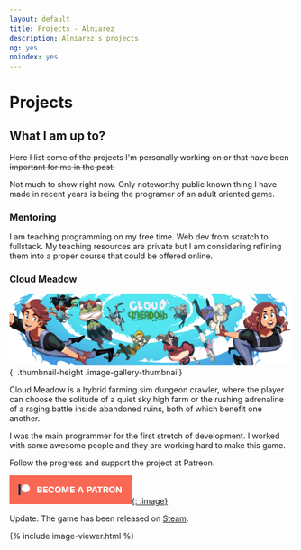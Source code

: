 ```yaml
---
layout: default
title: Projects - Alniarez
description: Alniarez's projects
og: yes
noindex: yes
---
```


# Projects
## What I am up to?

~~Here I list some of the projects I'm personally working on or that have been important for me in the past.~~

Not much to show right now. Only noteworthy public known thing I have made in recent years is being the programer of an adult oriented game.

### Mentoring

I am teaching programming on my free time. Web dev from scratch to fullstack. My teaching resources are private but I am considering refining them into a proper course that could be offered online.

### Cloud Meadow

![Cloud Meadow banner](/assets/images/CM_Banner_January_2018.png "Cloud Meadow banner"){: .thumbnail-height .image-gallery-thumbnail}

Cloud Meadow is a hybrid farming sim dungeon crawler, where the player can choose the solitude of a quiet sky high farm or the rushing adrenaline of a raging battle inside abandoned ruins, both of which benefit one another.

I was the main programmer for the first stretch of development. I worked with some awesome people and they are working hard to make this game.

Follow the progress and support the project at Patreon.

[![Become a patron](/assets/images//become_a_patron_button.png "Become a patron"){: .image}](https://www.patreon.com/CloudMeadow)

Update: The game has been released on [Steam](https://store.steampowered.com/app/1223750/Cloud_Meadow/).

{% include image-viewer.html %}
